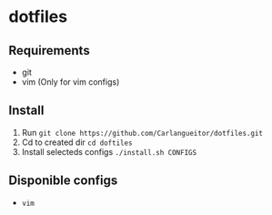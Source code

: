 dotfiles
========
## Requirements
* git
* vim (Only for vim configs)


## Install

1. Run `git clone https://github.com/Carlangueitor/dotfiles.git`
2. Cd to created dir `cd doftiles`
2. Install selecteds configs `./install.sh CONFIGS`


## Disponible configs

* `vim`
